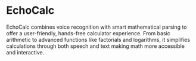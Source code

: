 # EchoCalc
EchoCalc combines voice recognition with smart mathematical parsing to offer a user-friendly, hands-free calculator experience. From basic arithmetic to advanced functions like factorials and logarithms, it simplifies calculations through both speech and text making math more accessible and interactive.
